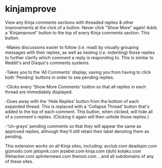 # kinjamprove
View any Kinja comments sections with threaded replies & other improvements at the click of a button. Never click "Show More" again!
Adds a 'Kinjamprove!' button to the top of every Kinja comments section. This button:

-Makes discussions easier to follow (i.e. read) by visually grouping messages with their replies, as well as nesting (i.e. indenting) those replies to further clarify which comment a reply is responding to. This is similar to Reddit's and Disqus's comments systems.

  -Takes you to the 'All Comments' display, saving you from having to click both 'Pending' buttons in order to see pending replies.

  -Clicks every 'Show More Comments' button so that all replies in each thread are immediately displayed.

  -Does away with the 'Hide Replies' button from the bottom of each expanded thread. This is replaced with a 'Collapse Thread' button that's added to the top of each comment. This button, when clicked, will hide all of a comment's replies. (Clicking it again will then unhide those replies.)

  -'Un-grays' pending comments so that they will appear the same as approved replies, although they'll still retain their label denoting them as pending.

This extension works on all Kinja sites, including: 
 	avclub.com
	deadspin.com
	gizmodo.com
	jalopnik.com
	jezebel.com
	kinja.com (duh)
	kotaku.com
	lifehacker.com
	splinternews.com
	theroot.com
...and all subdomains of any of these sites.
